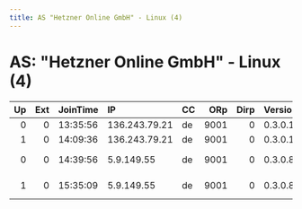 ```yaml
---
title: AS "Hetzner Online GmbH" - Linux (4)
---
```


# AS: "Hetzner Online GmbH" - Linux (4)

|   Up |   Ext | JoinTime   | IP            | CC   |   ORp |   Dirp | Version   | Contact                   | Nickname        |   eFamMembers |
|-----:|------:|:-----------|:--------------|:-----|------:|-------:|:----------|:--------------------------|:----------------|--------------:|
|    0 |     0 | 13:35:56   | 136.243.79.21 | de   |  9001 |      0 | 0.3.0.10  | https://keybase.io/knutol | mapic9f0c40e178 |             1 |
|    1 |     0 | 14:09:36   | 136.243.79.21 | de   |  9001 |      0 | 0.3.0.10  | https://keybase.io/knutol | mapic           |             1 |
|    0 |     0 | 14:39:56   | 5.9.149.55    | de   |  9001 |      0 | 0.3.0.8   | $ CONTACT GPG FINGERPRINT | hacktheplanet   |             1 |
|    1 |     0 | 15:35:09   | 5.9.149.55    | de   |  9001 |      0 | 0.3.0.8   | $ CONTACT GPG FINGERPRINT | hacktheplanet   |             1 |
